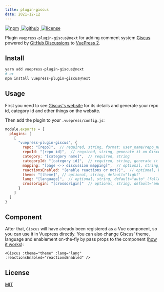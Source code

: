 ```yaml
---
title: plugin-giscus
date: 2021-12-12
---
```


<p>
  <a href="https://www.npmjs.com/package/vuepress-plugin-giscus/v/next" target="_blank">
    <img src="https://img.shields.io/npm/v/vuepress-plugin-giscus/next.svg?style=flat-square&logo=npm" style="display: inline; margin: 0 4px 0 0" alt="npm">
  </a>
  <a href="https://github.com/Renovamen/vuepress-theme-gungnir/tree/main/packages/plugins/giscus" target="_blank">
    <img src="https://img.shields.io/badge/GitHub-vuepress--plugin--giscus-26A2FF?style=flat-square&logo=github" style="display: inline; margin: 0 4px 0 0" alt="github">
  </a>
  <a href="https://github.com/Renovamen/vuepress-theme-gungnir/blob/main/packages/plugins/giscus/LICENSE" target="_blank">
    <img src="https://img.shields.io/badge/License-MIT-green?style=flat-square" style="display: inline; margin: 0 4px 0 0" alt="license">
  </a>
</p>

Plugin `vuepress-plugin-giscus@next` for adding comment system [Giscus](https://github.com/giscus/giscus) powered by [GitHub Discussions](https://docs.github.com/en/discussions) to [VuePress 2](https://v2.vuepress.vuejs.org/).


## Install

```bash
yarn add vuepress-plugin-giscus@next
# or
npm install vuepress-plugin-giscus@next
```


## Usage

First you need to see [Giscus's website](https://giscus.app/) for its details and generate your repo id, category id and other things on the website.

Then add the plugin to your `.vuepress/config.js`:

```js
module.exports = {
  plugins: [
    [
      "vuepress-plugin-giscus", {
        repo: "[repo]",  // required, string, format: user_name/repo_name
        repoId: "[repo id]",  // required, string, generate it on Giscus's website
        category: "[category name]",  // required, string
        categoryId: "[category id]",  // required, string, generate it on Giscus's website
        mapping: "[page <-> discussion mapping]",  // optional, string, default="title"
        reactionsEnabled: "[enable reactions or not?]",  // optional, boolean, default=true
        theme: "[theme]", // optional, string, default="light"
        lang: "[language]",  // optional, string, default="auto" (follow the site's language, fell to "en" if your site's language is not supported by Giscus)
        crossorigin: "[crossorigin]"  // optional, string, default="anonymous"
      }
    ]
  ]
}
```


## Component

After that, `Giscus` will have already been registered as a Vue component, so you can use it in Vuepress directly. You can also change Giscus' theme, language and enablement on-the-fly by pass props to the component ([how it works](https://github.com/giscus/giscus/blob/main/ADVANCED-USAGE.md#parent-to-giscus-message-events)):

```
<Giscus :theme="theme" :lang="lang" :reactionsEnabled="reactionsEnabled" />
```


## License

[MIT](https://github.com/Renovamen/vuepress-theme-gungnir/blob/main/packages/plugins/giscus/LICENSE)
